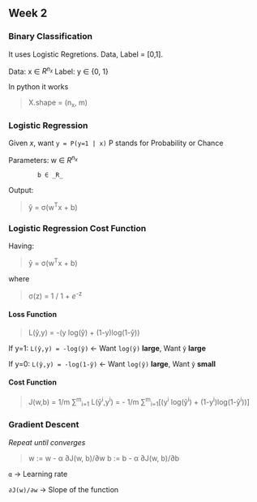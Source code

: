 ## Week 2

### Binary Classification

It uses Logistic Regretions. Data, Label = [0,1].

Data: x ∈ _R<sup>n<sub>x</sub></sup>_
Label: y ∈ {0, 1} 

In python it works

> X.shape = (n<sub>x</sub>, m)



### Logistic Regression

Given _x_, want `y = P(y=1 | x)` P stands for Probability or Chance

Parameters: w ∈ _R<sup>n<sub>x</sub></sup>_

            b ∈ _R_

Output: 
> ŷ = σ(w<sup>T</sup>x + b)

### Logistic Regression Cost Function

Having:

> ŷ = σ(w<sup>T</sup>x + b)

where

> σ(z) = 1 / 1 + _e_<sup>-z</sup>


#### Loss Function

> L(ŷ,y) = -(y log(ŷ) + (1-y)log(1-ŷ))


If y=1: `L(ŷ,y) = -log(ŷ)` <- Want `log(ŷ)` **large**, Want `ŷ` **large**

If y=0: `L(ŷ,y) = -log(1-ŷ)` <- Want `log(ŷ)` **large**, Want `ŷ` **small**

#### Cost Function

> J(w,b) = 1/m ∑<sup>m</sup><sub>i=1</sub> L(ŷ<sup>i</sup>,y<sup>i</sup>) = - 1/m ∑<sup>m</sup><sub>i=1</sub>[(y<sup>i</sup> log(ŷ<sup>i</sup>) + (1-y<sup>i</sup>)log(1-ŷ<sup>i</sup>))]


### Gradient Descent

_Repeat until converges_
> w := w - α ∂J(w, b)/∂w
> b := b - α ∂J(w, b)/∂b

`α` -> Learning rate

`∂J(w)/∂w` -> Slope of the function
